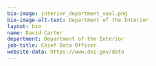 ```yaml
---
bio-image: interior_department_seal.png
bio-image-alt-text: Department of the Interior
layout: bio
name: David Carter
department: Department of the Interior
job-title: Chief Data Officer
website-data: https://www.doi.gov/data
---
```

